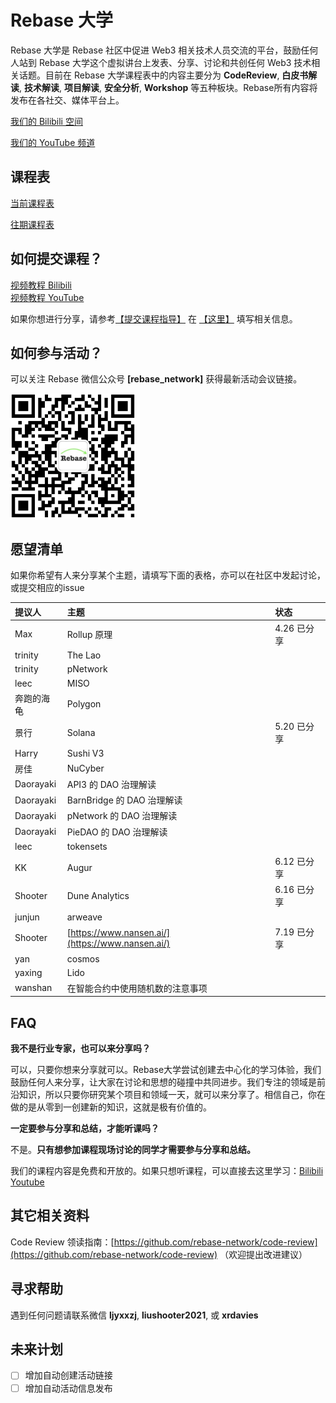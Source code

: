 # Rebase 大学

Rebase 大学是 Rebase 社区中促进 Web3 相关技术人员交流的平台，鼓励任何人站到 Rebase 大学这个虚拟讲台上发表、分享、讨论和共创任何 Web3 技术相关话题。目前在 Rebase 大学课程表中的内容主要分为 **CodeReview**, **白皮书解读**, **技术解读**, **项目解读**, **安全分析**, **Workshop** 等五种板块。Rebase所有内容将发布在各社交、媒体平台上。

[我们的 Bilibili 空间](https://space.bilibili.com/382886213)  

[我们的 YouTube 频道](https://www.youtube.com/channel/UCHBt2olJlUSOLv4n69UmHmg)  

## 课程表

[当前课程表](https://github.com/orgs/rebase-network/projects/1/views/1)  

[往期课程表](./list.md)  

## 如何提交课程？


[视频教程 Bilibili](https://www.bilibili.com/video/BV1mG411L7Qs/)  
[视频教程 YouTube](https://www.youtube.com/watch?v=MoY3pxJ5qoY)  

如果你想进行分享，请参考[【提交课程指导】](./howto.md) 在 [【这里】](https://github.com/rebase-network/Rebase-University/issues/new/choose) 填写相关信息。  



## 如何参与活动？

可以关注 Rebase 微信公众号 **[rebase_network]** 获得最新活动会议链接。

<img src="https://raw.githubusercontent.com/rebase-network/brand-assets/main/rebase-qr.png" alt="Rebase社区微信公众号" width="200">


## 愿望清单

如果你希望有人来分享某个主题，请填写下面的表格，亦可以在社区中发起讨论，或提交相应的issue

|提议人|主题|状态|
|:----|:----|:----|
|Max|Rollup 原理|4.26 已分享|
|trinity|The Lao|    |
|trinity|pNetwork|    |
|leec|MISO|    |
|奔跑的海龟|Polygon|    |
|景行|Solana|5.20 已分享|
|Harry|Sushi V3|    |
|房佳|NuCyber |    |
|Daorayaki|API3 的 DAO 治理解读|    |
|Daorayaki|BarnBridge 的 DAO 治理解读|    |
|Daorayaki|pNetwork 的 DAO 治理解读|    |
|Daorayaki|PieDAO 的 DAO 治理解读|    |
|leec|tokensets|    |
|KK|Augur|6.12 已分享|
|Shooter|Dune Analytics|6.16 已分享|
|junjun|arweave|    |
|Shooter|[https://www.nansen.ai/](https://www.nansen.ai/)|7.19 已分享|
|yan|cosmos|    |
|yaxing|Lido|    |
|wanshan|在智能合约中使用随机数的注意事项|    |


## FAQ

**我不是行业专家，也可以来分享吗？**

可以，只要你想来分享就可以。Rebase大学尝试创建去中心化的学习体验，我们鼓励任何人来分享，让大家在讨论和思想的碰撞中共同进步。我们专注的领域是前沿知识，所以只要你研究某个项目和领域一天，就可以来分享了。相信自己，你在做的是从零到一创建新的知识，这就是极有价值的。

**一定要参与分享和总结，才能听课吗？**

不是。**只有想参加课程现场讨论的同学才需要参与分享和总结。**

我们的课程内容是免费和开放的。如果只想听课程，可以直接去这里学习：[Bilibili](https://space.bilibili.com/382886213) [Youtube](https://www.youtube.com/channel/UCHBt2olJlUSOLv4n69UmHmg)

## 其它相关资料

Code Review 领读指南：[https://github.com/rebase-network/code-review](https://github.com/rebase-network/code-review) （欢迎提出改进建议）

## 寻求帮助

遇到任何问题请联系微信 **ljyxxzj**, **liushooter2021**, 或 **xrdavies**

## 未来计划
- [ ] 增加自动创建活动链接  
- [ ] 增加自动活动信息发布  
